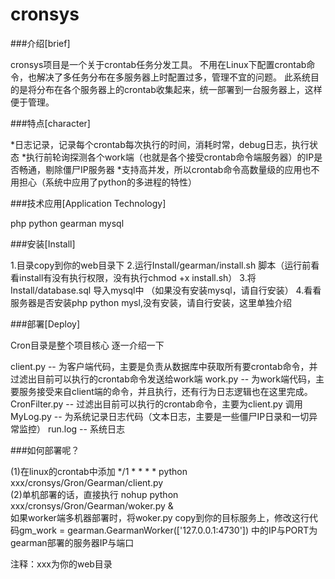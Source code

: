 # cronsys

###介绍[brief]

cronsys项目是一个关于crontab任务分发工具。
不用在Linux下配置crontab命令，也解决了多任务分布在多服务器上时配置过多，管理不宜的问题。
此系统目的是将分布在各个服务器上的crontab收集起来，统一部署到一台服务器上，这样便于管理。

###特点[character]

*日志记录，记录每个crontab每次执行的时间，消耗时常，debug日志，执行状态
*执行前轮询探测各个work端（也就是各个接受crontab命令端服务器）的IP是否畅通，剔除僵尸IP服务器
*支持高并发，所以crontab命令高数量级的应用也不用担心（系统中应用了python的多进程的特性）


###技术应用[Application Technology]

php python gearman mysql

###安装[Install]

1.目录copy到你的web目录下
2.运行Install/gearman/install.sh 脚本（运行前看看install有没有执行权限，没有执行chmod +x install.sh）
3.将Install/database.sql 导入mysql中 （如果没有安装mysql，请自行安装）
4.看看服务器是否安装php python mysl,没有安装，请自行安装，这里单独介绍

###部署[Deploy]

Cron目录是整个项目核心
逐一介绍一下

client.py -- 为客户端代码，主要是负责从数据库中获取所有要crontab命令，并过滤出目前可以执行的crontab命令发送给work端
work.py -- 为work端代码，主要服务接受来自client端的命令，并且执行，还有行为日志逻辑也在这里完成。
CronFilter.py -- 过滤出目前可以执行的crontab命令，主要为client.py 调用
MyLog.py -- 为系统记录日志代码（文本日志，主要是一些僵尸IP日录和一切异常监控）
run.log -- 系统日志

###如何部署呢？

(1)在linux的crontab中添加 */1 * * * * python xxx/cronsys/Gron/Gearman/client.py   
(2)单机部署的话，直接执行  nohup python xxx/cronsys/Gron/Gearman/woker.py &  
如果worker端多机器部署时，将woker.py copy到你的目标服务上，修改这行代码gm_work = gearman.GearmanWorker(['127.0.0.1:4730'])
中的IP与PORT为gearman部署的服务器IP与端口

注释：xxx为你的web目录

